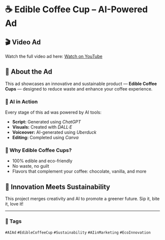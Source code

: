 # ☕ Edible Coffee Cup – AI-Powered Ad

## 🎬 Video Ad
Watch the full video ad here: [Watch on YouTube](https://youtu.be/6QNTt8UEzjU)  

## 📌 About the Ad
This ad showcases an innovative and sustainable product — **Edible Coffee Cups** — designed to reduce waste and enhance your coffee experience.

### 🧠 AI in Action
Every stage of this ad was powered by AI tools:
- **Script:** Generated using *ChatGPT*
- **Visuals:** Created with *DALL·E*
- **Voiceover:** AI-generated using *Uberduck*
- **Editing:** Completed using *Canva*

### 🌱 Why Edible Coffee Cups?
- 100% edible and eco-friendly
- No waste, no guilt
- Flavors that complement your coffee: chocolate, vanilla, and more

## 🚀 Innovation Meets Sustainability
This project merges creativity and AI to promote a greener future. Sip it, bite it, love it!

---

### 📎 Tags
`#AIAd` `#EdibleCoffeeCup` `#Sustainability` `#AIinMarketing` `#EcoInnovation`

